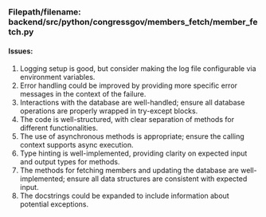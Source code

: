 ### Filepath/filename: backend/src/python/congressgov/members_fetch/member_fetch.py
#### Issues:
1. Logging setup is good, but consider making the log file configurable via environment variables.
2. Error handling could be improved by providing more specific error messages in the context of the failure.
3. Interactions with the database are well-handled; ensure all database operations are properly wrapped in try-except blocks.
4. The code is well-structured, with clear separation of methods for different functionalities.
5. The use of asynchronous methods is appropriate; ensure the calling context supports async execution.
6. Type hinting is well-implemented, providing clarity on expected input and output types for methods.
7. The methods for fetching members and updating the database are well-implemented; ensure all data structures are consistent with expected input.
8. The docstrings could be expanded to include information about potential exceptions.
